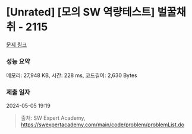 # [Unrated] [모의 SW 역량테스트] 벌꿀채취 - 2115 

[문제 링크](https://swexpertacademy.com/main/code/problem/problemDetail.do?contestProbId=AV5V4A46AdIDFAWu) 

### 성능 요약

메모리: 27,948 KB, 시간: 228 ms, 코드길이: 2,630 Bytes

### 제출 일자

2024-05-05 19:19



> 출처: SW Expert Academy, https://swexpertacademy.com/main/code/problem/problemList.do